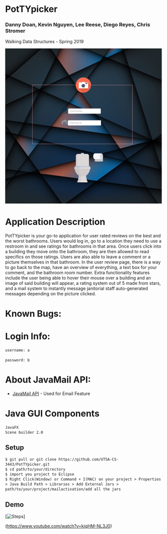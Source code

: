 # PotTYpicker

### Danny Doan, Kevin Nguyen, Lee Reese, Diego Reyes, Chris Stromer
Walking Data Structures - Spring 2019

![alt text](https://github.com/UTSA-CS-3443/PotTYpicker/blob/master/image/Login_Controller.png)

# Application Description 
PotTYpicker is your go-to application for user rated reviews on the best and the worst bathrooms. Users would log in, go to a location they need to use a restroom in and see ratings for bathrooms in that area. Once users click into a building they move onto the bathroom, they are then allowed to read specifics on those ratings. Users are also able to leave a comment or a picture themselves in that bathroom. In the user review page, there is a way to go back to the map, have an overview of everything, a text box for your comment, and the bathroom room number. Extra functionality features include the user being able to hover their mouse over a building and an image of said building will appear, a rating system out of 5 made from stars, and a mail system to instantly message janitorial staff auto-generated messages depending on the picture clicked. 

# Known Bugs:

# Login Info:

	username: a
	
	password: b
	
# About JavaMail API:
* [JavaMail API](https://javaee.github.io/javamail/) - Used for Email Feature
# Java GUI Components
	JavaFX
	Scene builder 2.0
## Setup
```
$ git pull or git clone https://github.com/UTSA-CS-3443/PotTYpicker.git
$ cd path/to/your/directory
$ import you project to Eclipse
$ Right Click(Window) or Command + I(MAC) on your project > Properties > Java Build Path > Libraries > Add External Jars > path/to/your/project/mailactivation/add all the jars  

```    
## Demo
[![Steps](https://j.gifs.com/r89gV2.gif)]







(https://www.youtube.com/watch?v=kiqHM-NL3J0)	
